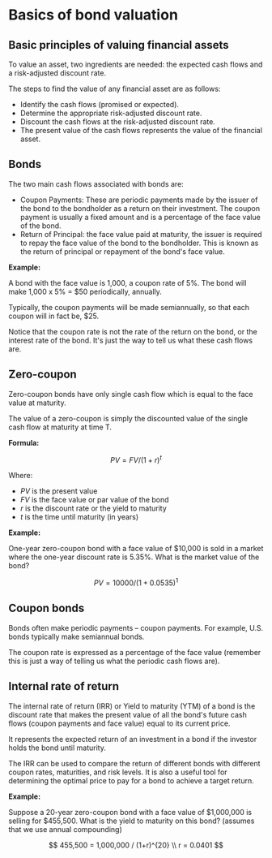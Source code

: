 # Basics of bond valuation

## Basic principles of valuing financial assets

To value an asset, two ingredients are needed: the expected cash flows and a risk-adjusted discount rate. 

The steps to find the value of any financial asset are as follows:

- Identify the cash flows (promised or expected).
- Determine the appropriate risk-adjusted discount rate.
- Discount the cash flows at the risk-adjusted discount rate.
- The present value of the cash flows represents the value of the financial asset.

## Bonds

The two main cash flows associated with bonds are:

- Coupon Payments: These are periodic payments made by the issuer of the bond to the bondholder as a return on their investment. The coupon payment is usually a fixed amount and is a percentage of the face value of the bond.
- Return of Principal: the face value paid at maturity, the issuer is required to repay the face value of the bond to the bondholder. This is known as the return of principal or repayment of the bond's face value.

**Example:**

A bond with the face value is 1,000, a coupon rate of 5%. The bond will make 1,000 x 5% = $50 periodically, annually.

Typically, the coupon payments will be made semiannually, so that each coupon will in fact be, $25.

Notice that the coupon rate is not the rate of the return on the bond, or the interest rate of the bond. It's just the way to tell us what these cash flows are.

## Zero-coupon

Zero-coupon bonds have only single cash flow which is equal to the face value at maturity.

The value of a zero-coupon is simply the discounted value of the single cash flow at maturity at time T.

**Formula:**

$$
PV = FV / (1 + r)^t
$$

Where:

- $PV$ is the present value
- $FV$ is the face value or par value of the bond
- $r$ is the discount rate or the yield to maturity
- $t$ is the time until maturity (in years)

**Example:**

One-year zero-coupon bond with a face value of $10,000 is sold in a market where the one-year discount rate is 5.35%. What is the market value of the bond?

$$
PV = 10000 / (1+0.0535)^1
$$


## Coupon bonds

Bonds often make periodic payments – coupon payments. For example, U.S. bonds typically make semiannual bonds.

The coupon rate is expressed as a percentage of the face value (remember this is just a way of telling us what the periodic cash flows are).


## Internal rate of return

The internal rate of return (IRR) or Yield to maturity (YTM) of a bond is the discount rate that makes the present value of all the bond's future cash flows (coupon payments and face value) equal to its current price.

It represents the expected return of an investment in a bond if the investor holds the bond until maturity.

The IRR can be used to compare the return of different bonds with different coupon rates, maturities, and risk levels. It is also a useful tool for determining the optimal price to pay for a bond to achieve a target return.

**Example:**

Suppose a 20-year zero-coupon bond with a face value of $1,000,000 is selling for $455,500. What is the yield to maturity on this bond? (assumes that we use annual compounding)

$$
455,500 = 1,000,000 / (1+r)^{20} \\
r = 0.0401
$$